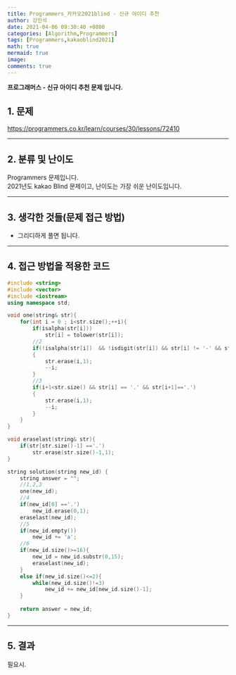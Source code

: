 ```yaml
---
title: Programmers_카카오2021blind - 신규 아이디 추천
author: 강민석
date: 2021-04-06 09:30:40 +0800
categories: [Algorithm,Programmers]
tags: [Programmers,kakaoblind2021]
math: true
mermaid: true
image: 
comments: true
---
```


**프로그래머스 - 신규 아이디 추천 문제 입니다.**

## 1. 문제
<https://programmers.co.kr/learn/courses/30/lessons/72410>






-----  

## 2. 분류 및 난이도

Programmers 문제입니다.  
2021년도 kakao Blind 문제이고, 난이도는 가장 쉬운 난이도입니다.


-----  

## 3. 생각한 것들(문제 접근 방법)

- 그리디하게 풀면 됩니다.


-----  

## 4. 접근 방법을 적용한 코드

```c++
#include <string>
#include <vector>
#include <iostream>
using namespace std;

void one(string& str){
    for(int i = 0 ; i<str.size();++i){
        if(isalpha(str[i]))
            str[i] = tolower(str[i]);
        //2
        if(!isalpha(str[i])  && !isdigit(str[i]) && str[i] != '-' && str[i] !='_' && str[i] !='.')
        {
            str.erase(i,1);
            --i;
        }
        //3
        if(i+1<str.size() && str[i] == '.' && str[i+1]=='.')
        {
            str.erase(i,1);
            --i;
        }
    }
}

void eraselast(string& str){
    if(str[str.size()-1] =='.')
        str.erase(str.size()-1,1);
}

string solution(string new_id) {
    string answer = "";
    //1,2,3
    one(new_id);
    //4
    if(new_id[0] =='.')
        new_id.erase(0,1);
    eraselast(new_id);
    //5
    if(new_id.empty())
        new_id += 'a';
    //6
    if(new_id.size()>=16){
        new_id = new_id.substr(0,15);
        eraselast(new_id);
    }
    else if(new_id.size()<=2){
        while(new_id.size()!=3)
            new_id += new_id[new_id.size()-1];
    }
    
    return answer = new_id;
}
```

-----

## 5. 결과

필요시.














 

